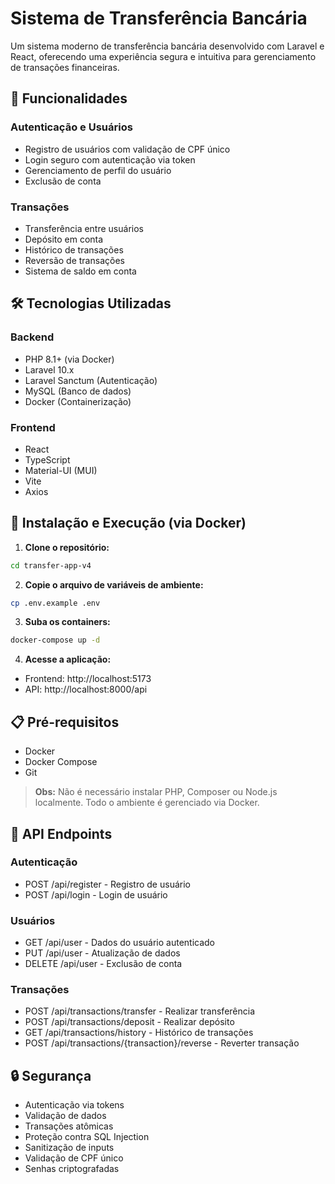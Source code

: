 # Sistema de Transferência Bancária

Um sistema moderno de transferência bancária desenvolvido com Laravel e React, oferecendo uma experiência segura e intuitiva para gerenciamento de transações financeiras.

## 🚀 Funcionalidades

### Autenticação e Usuários
- Registro de usuários com validação de CPF único
- Login seguro com autenticação via token
- Gerenciamento de perfil do usuário
- Exclusão de conta

### Transações
- Transferência entre usuários
- Depósito em conta
- Histórico de transações
- Reversão de transações
- Sistema de saldo em conta

## 🛠️ Tecnologias Utilizadas

### Backend
- PHP 8.1+ (via Docker)
- Laravel 10.x
- Laravel Sanctum (Autenticação)
- MySQL (Banco de dados)
- Docker (Containerização)

### Frontend
- React
- TypeScript
- Material-UI (MUI)
- Vite
- Axios

## 🔧 Instalação e Execução (via Docker)

1. **Clone o repositório:**
```bash
cd transfer-app-v4
```

2. **Copie o arquivo de variáveis de ambiente:**
```bash
cp .env.example .env
```

3. **Suba os containers:**
```bash
docker-compose up -d
```

4. **Acesse a aplicação:**
- Frontend: http://localhost:5173
- API: http://localhost:8000/api

## 📋 Pré-requisitos

- Docker
- Docker Compose
- Git

> **Obs:** Não é necessário instalar PHP, Composer ou Node.js localmente. Todo o ambiente é gerenciado via Docker.

## 📝 API Endpoints

### Autenticação
- POST /api/register - Registro de usuário
- POST /api/login - Login de usuário

### Usuários
- GET /api/user - Dados do usuário autenticado
- PUT /api/user - Atualização de dados
- DELETE /api/user - Exclusão de conta

### Transações
- POST /api/transactions/transfer - Realizar transferência
- POST /api/transactions/deposit - Realizar depósito
- GET /api/transactions/history - Histórico de transações
- POST /api/transactions/{transaction}/reverse - Reverter transação

## 🔒 Segurança

- Autenticação via tokens
- Validação de dados
- Transações atômicas
- Proteção contra SQL Injection
- Sanitização de inputs
- Validação de CPF único
- Senhas criptografadas